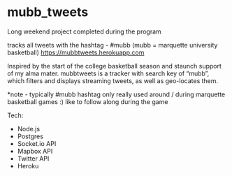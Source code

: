 # mubb_tweets

Long weekend project completed during the program

tracks all tweets with the hashtag -  #mubb (mubb = marquette university basketball)
https://mubbtweets.herokuapp.com

Inspired by the start of the college basketball season and staunch support of my alma mater. mubbtweets is a tracker with search key of “mubb”, which filters and displays streaming tweets, as well as geo-locates them. 


*note - typically #mubb hashtag only really used around / during marquette basketball games :) like to follow along during the game

Tech: 
- Node.js
- Postgres
- Socket.io API
- Mapbox API
- Twitter API
- Heroku 
